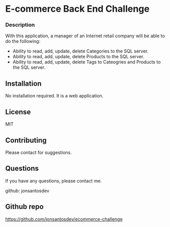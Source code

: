   # E-commerce Back End Challenge

  ### Description
  With this application, a manager of an Internet retail company will be able to do the following:
  * Ability to read, add, update, delete Categories to the SQL server.
  * Ability to read, add, update, delete Products to the SQL server.
  * Ability to read, add, update, delete Tags to Cateogries and Products to the SQL server.


  ## Installation
  No installation required. It is a web application.
    

  ## License
  MIT
    

  ## Contributing
  Please contact for suggestions.


  ## Questions
  If you have any questions, please contact me.

  github: jonsantosdev

  ## Github repo
  https://github.com/jonsantosdev/ecommerce-challenge


  
